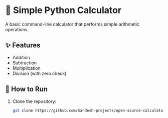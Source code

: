 # 🧮 Simple Python Calculator

A basic command-line calculator that performs simple arithmetic operations.

## ✨ Features
- Addition
- Subtraction
- Multiplication
- Division (with zero check)

## 🚀 How to Run
1. Clone the repository:
   ```bash
   git clone https://github.com/Sandesh-projects/open-source-calculator.git
